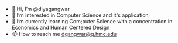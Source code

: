 - 👋 Hi, I’m @diyagangwar
- 👀 I’m interested in Computer Science and it's application
- 🌱 I’m currently learning Com;puter Science with a concentration in Economics and Human Centered Design
- 📫 How to reach me dgangwar@g.hmc.edu

<!---
diyagangwar/diyagangwar is a ✨ special ✨ repository because its `README.md` (this file) appears on your GitHub profile.
You can click the Preview link to take a look at your changes.
--->

